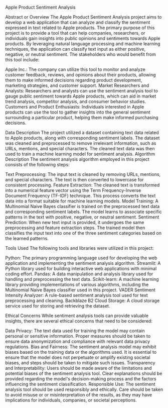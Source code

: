 Apple Product Sentiment Analysis

Abstract or Overview
The Apple Product Sentiment Analysis project aims to develop a web application that can analyze and classify the sentiment expressed in text related to Apple products. The primary purpose of this project is to provide a tool that can help companies, researchers, or individuals gain insights into public opinions and sentiments towards Apple products. By leveraging natural language processing and machine learning techniques, the application can classify text input as either positive, negative, or neutral sentiment.
The stakeholders who would benefit from this tool include:

Apple Inc.: The company can utilize this tool to monitor and analyze customer feedback, reviews, and opinions about their products, allowing them to make informed decisions regarding product development, marketing strategies, and customer support.
Market Researchers and Analysts: Researchers and analysts can use the sentiment analysis tool to gauge public sentiment towards Apple products, which can aid in market trend analysis, competitor analysis, and consumer behavior studies.
Customers and Product Enthusiasts: Individuals interested in Apple products can use the tool to gather insights into the general sentiment surrounding a particular product, helping them make informed purchasing decisions.

Data Description
The project utilized a dataset containing text data related to Apple products, along with corresponding sentiment labels. The dataset was cleaned and preprocessed to remove irrelevant information, such as URLs, mentions, and special characters. The cleaned text data was then used to train a machine learning model for sentiment analysis.
Algorithm Description
The sentiment analysis algorithm employed in this project consists of the following steps:

Text Preprocessing: The input text is cleaned by removing URLs, mentions, and special characters. The text is then converted to lowercase for consistent processing.
Feature Extraction: The cleaned text is transformed into a numerical feature vector using the Term Frequency-Inverse Document Frequency (TF-IDF) technique. This process converts the text data into a format suitable for machine learning models.
Model Training: A Multinomial Naive Bayes classifier is trained on the preprocessed text data and corresponding sentiment labels. The model learns to associate specific patterns in the text with positive, negative, or neutral sentiment.
Sentiment Prediction: When new text input is provided, it undergoes the same preprocessing and feature extraction steps. The trained model then classifies the input text into one of the three sentiment categories based on the learned patterns.

Tools Used
The following tools and libraries were utilized in this project:

Python: The primary programming language used for developing the web application and implementing the sentiment analysis algorithm.
Streamlit: A Python library used for building interactive web applications with minimal coding effort.
Pandas: A data manipulation and analysis library used for handling and preprocessing the text data.
Scikit-learn: A machine learning library providing implementations of various algorithms, including the Multinomial Naive Bayes classifier used in this project.
VADER Sentiment Intensity Analyzer: A rule-based sentiment analysis tool used for text preprocessing and cleaning.
Backblaze B2 Cloud Storage: A cloud storage service used for storing and retrieving the dataset.

Ethical Concerns
While sentiment analysis tools can provide valuable insights, there are several ethical concerns that need to be considered:

Data Privacy: The text data used for training the model may contain personal or sensitive information. Proper measures should be taken to ensure data anonymization and compliance with relevant data privacy regulations.
Bias and Fairness: The sentiment analysis model may exhibit biases based on the training data or the algorithms used. It is essential to ensure that the model does not perpetuate or amplify existing societal biases, and steps should be taken to mitigate such issues.
Transparency and Interpretability: Users should be made aware of the limitations and potential biases of the sentiment analysis tool. Clear explanations should be provided regarding the model's decision-making process and the factors influencing the sentiment classification.
Responsible Use: The sentiment analysis tool should be used responsibly and ethically. Care should be taken to avoid misuse or or misinterpretation of the results, as they may have implications for individuals, companies, or societal perceptions.
